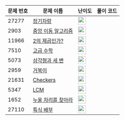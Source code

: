| 문제 번호 | 문제 이름 | 난이도 | 풀이 코드 |
| --- | --- | --- | --- |
| 27277 | [장기자랑](https://www.acmicpc.net/problem/27277) | <img height="25px" width="25px=" src="https://static.solved.ac/tier_small/7.svg"/> |  |
| 2903 | [중앙 이동 알고리즘](https://www.acmicpc.net/problem/2903) | <img height="25px" width="25px=" src="https://static.solved.ac/tier_small/3.svg"/> |  |
| 11966 | [2의 제곱인가?](https://www.acmicpc.net/problem/11966) | <img height="25px" width="25px=" src="https://static.solved.ac/tier_small/3.svg"/> |  |
| 7510 | [고급 수학](https://www.acmicpc.net/problem/7510) | <img height="25px" width="25px=" src="https://static.solved.ac/tier_small/3.svg"/> |  |
| 5073 | [삼각형과 세 변](https://www.acmicpc.net/problem/5073) | <img height="25px" width="25px=" src="https://static.solved.ac/tier_small/3.svg"/> |  |
| 2959 | [거북이](https://www.acmicpc.net/problem/2959) | <img height="25px" width="25px=" src="https://static.solved.ac/tier_small/3.svg"/> |  |
| 21631 | [Checkers](https://www.acmicpc.net/problem/21631) | <img height="25px" width="25px=" src="https://static.solved.ac/tier_small/2.svg"/> |  |
| 5347 | [LCM](https://www.acmicpc.net/problem/5347) | <img height="25px" width="25px=" src="https://static.solved.ac/tier_small/6.svg"/> |  |
| 1652 | [누울 자리를 찾아라](https://www.acmicpc.net/problem/1652) | <img height="25px" width="25px=" src="https://static.solved.ac/tier_small/6.svg"/> |  |
| 27110 | [특식 배부](https://www.acmicpc.net/problem/27110) | <img height="25px" width="25px=" src="https://static.solved.ac/tier_small/2.svg"/> |  |
